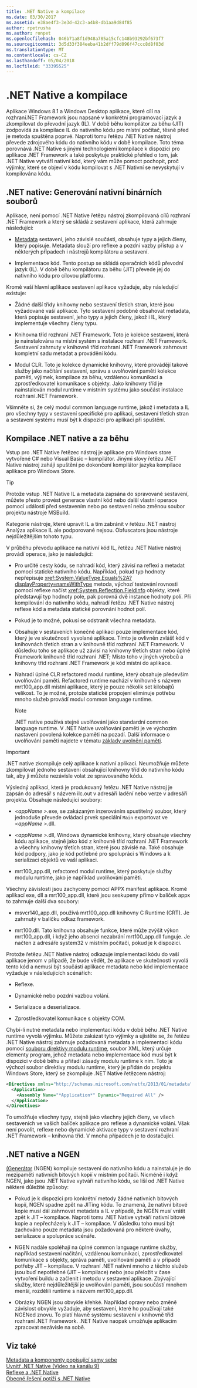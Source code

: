```yaml
---
title: .NET Native a kompilace
ms.date: 03/30/2017
ms.assetid: e38ae4f3-3e3d-42c3-a4b8-db1aa9d84f85
author: rpetrusha
ms.author: ronpet
ms.openlocfilehash: 046b71a8f1d948a785a15cfc148b93292bf673f7
ms.sourcegitcommit: 3d5d33f384eeba41b2dff79d096f47ccc8d8f03d
ms.translationtype: MT
ms.contentlocale: cs-CZ
ms.lasthandoff: 05/04/2018
ms.locfileid: "33395525"
---
```

# <a name="net-native-and-compilation"></a>.NET Native a kompilace
Aplikace Windows 8.1 a Windows Desktop aplikace, které cílí na rozhraní.NET Framework jsou napsané v konkrétní programovací jazyk a zkompilovat do převodní jazyk (IL). V době běhu kompilátor za běhu (JIT) zodpovídá za kompilace IL do nativního kódu pro místní počítač, těsně před je metoda spuštěna poprvé. Naproti tomu řetězu .NET Native nástroj převede zdrojového kódu do nativního kódu v době kompilace. Toto téma porovnává .NET Native s jinými technologiemi kompilace k dispozici pro aplikace .NET Framework a také poskytuje praktické přehled o tom, jak .NET Native vytváří nativní kód, který vám může pomoct pochopit, proč výjimky, které se objeví v kódu kompilovat s .NET Nativní se nevyskytují v kompilována kódu.  
  
## <a name="net-native-generating-native-binaries"></a>.NET native: Generování nativní binárních souborů  
 Aplikace, není pomocí .NET Native řetězu nástroj zkompilovaná cílů rozhraní .NET Framework a který se skládá z sestavení aplikace, která zahrnuje následující:  
  
-   [Metadata](../../../docs/standard/metadata-and-self-describing-components.md) sestavení, jeho závislé součásti, obsahuje typy a jejich členy, který popisuje. Metadata slouží pro reflexe a pozdní vazby přístup a v některých případech i nástrojů kompilátoru a sestavení.  
  
-   Implementace kód. Tento postup se skládá operačních kódů převodní jazyk (IL). V době běhu kompilátoru za běhu (JIT) převede jej do nativního kódu pro cílovou platformu.  
  
 Kromě vaší hlavní aplikace sestavení aplikace vyžaduje, aby následující existuje:  
  
-   Žádné další třídy knihovny nebo sestavení třetích stran, které jsou vyžadované vaší aplikace. Tyto sestavení podobně obsahovat metadata, která popisuje sestavení, jeho typy a jejich členy, jakož i IL, který implementuje všechny členy typu.  
  
-   Knihovna tříd rozhraní .NET Framework. Toto je kolekce sestavení, která je nainstalována na místní systém s instalace rozhraní .NET Framework. Sestavení zahrnuty v knihovně tříd rozhraní .NET Framework zahrnovat kompletní sadu metadat a provádění kódu.  
  
-   Modul CLR. Toto je kolekce dynamické knihovny, které provádějí takové služby jako načítání sestavení, správu a uvolňování paměti kolekce paměti, výjimek, kompilace za běhu, vzdálenou komunikaci a zprostředkovatel komunikace s objekty. Jako knihovny tříd je nainstalován modul runtime v místním systému jako součást instalace rozhraní .NET Framework.  
  
 Všimněte si, že celý modul common language runtime, jakož i metadata a IL pro všechny typy v sestavení specifické pro aplikaci, sestavení třetích stran a sestavení systému musí být k dispozici pro aplikaci při spuštění.  
  
## <a name="net-native-and-just-in-time-compilation"></a>Kompilace .NET native a za běhu  
 Vstup pro .NET Native řetězec nástroj je aplikace pro Windows store vytvořené C# nebo Visual Basic – kompilátor. Jinými slovy řetězu .NET Native nástroj zahájí spuštění po dokončení kompilátor jazyka kompilace aplikace pro Windows Store.  
  
> [!TIP]
>  Protože vstup .NET Native IL a metadata zapsána do spravované sestavení, můžete přesto provést generace vlastní kód nebo další vlastní operace pomocí události před sestavením nebo po sestavení nebo změnou soubor projektu nástroje MSBuild.  
>   
>  Kategorie nástroje, které upravit IL a tím zabránit v řetězu .NET nástroj Analýza aplikace IL ale podporované nejsou. Obfuscators jsou nástroje nejdůležitějším tohoto typu.  
  
 V průběhu převodu aplikace na nativní kód IL, řetězu .NET Native nástroj provádí operace, jako je následující:  
  
-   Pro určité cesty kódu, se nahradí kód, který závisí na reflexi a metadat pomocí statické nativního kódu. Například, pokud typ hodnoty nepřepisuje <xref:System.ValueType.Equals%2A?displayProperty=nameWithType> metoda, výchozí testování rovnosti pomocí reflexe načíst <xref:System.Reflection.FieldInfo> objekty, které představují typ hodnoty pole, pak porovná dvě instance hodnoty polí. Při kompilování do nativního kódu, nahradí řetězu .NET Native nástroj reflexe kód a metadata statické porovnání hodnot polí.  
  
-   Pokud je to možné, pokusí se odstranit všechna metadata.  
  
-   Obsahuje v sestaveních konečné aplikaci pouze implementace kód, který je ve skutečnosti vyvolané aplikace. Tímto je ovlivněn zvlášť kód v knihovnách třetích stran a v knihovně tříd rozhraní .NET Framework. V důsledku toho se aplikace už závisí na knihovny třetích stran nebo úplné Framework knihovně tříd rozhraní .NET; Místo toho v jiných výrobců a knihovny tříd rozhraní .NET Framework je kód místní do aplikace.  
  
-   Nahradí úplné CLR refactored modul runtime, který obsahuje především uvolňování paměti. Refactored runtime nachází v knihovně s názvem mrt100_app.dll místní aplikace, který je pouze několik set kilobajtů velikost. To je možné, protože statické propojení eliminuje potřebu mnoho služeb provádí modul common language runtime.  
  
    > [!NOTE]
    >  .NET native používá stejné uvolňování jako standardní common language runtime. V .NET Native uvolňování paměti je ve výchozím nastavení povolená kolekce paměti na pozadí. Další informace o uvolňování paměti najdete v tématu [základy uvolnění paměti](../../../docs/standard/garbage-collection/fundamentals.md).  
  
> [!IMPORTANT]
>  .NET native zkompiluje celý aplikace k nativní aplikaci. Neumožňuje můžete zkompilovat jednoho sestavení obsahující knihovny tříd do nativního kódu tak, aby ji můžete nezávisle volat ze spravovaného kódu.  
  
 Výsledný aplikaci, která je produkovaný řetězu .NET Native nástroj je zapsán do adresář s názvem ilc.out v adresáři ladění nebo verze v adresáři projektu. Obsahuje následující soubory:  
  
-   *\<appName >*.exe, se zakázaným inzerováním spustitelný soubor, který jednoduše převede ovládací prvek speciální `Main` exportovat ve  *\<appName >*.dll.  
  
-   *\<appName >*.dll, Windows dynamické knihovny, který obsahuje všechny kódu aplikace, stejně jako kód z knihovně tříd rozhraní .NET Framework a všechny knihovny třetích stran, které jsou závislé na.  Také obsahuje kód podpory, jako je kód potřebné pro spolupráci s Windows a k serializaci objektů ve vaší aplikaci.  
  
-   mrt100_app.dll, refactored modul runtime, který poskytuje služby modulu runtime, jako je například uvolňování paměti.  
  
 Všechny závislosti jsou zachyceny pomocí APPX manifest aplikace.  Kromě aplikací exe, dll a mrt100_app.dll, které jsou seskupeny přímo v balíček appx to zahrnuje další dva soubory:  
  
-   msvcr140_app.dll, používá mrt100_app.dll knihovny C Runtime (CRT). Je zahrnutý v balíčku odkaz framework.  
  
-   mrt100.dll. Tato knihovna obsahuje funkce, které může zvýšit výkon mrt100_app.dll, i když jeho absenci nezabrání mrt100_app.dll funguje. Je načten z adresáře system32 v místním počítači, pokud je k dispozici.  
  
 Protože řetězu .NET Native nástroj odkazuje implementaci kódu do vaší aplikace jenom v případě, že bude vědět, že aplikace ve skutečnosti vyvolá tento kód a nemusí být součástí aplikace metadata nebo kód implementace vyžaduje v následujících scénářích:  
  
-   Reflexe.  
  
-   Dynamické nebo pozdní vazbou volání.  
  
-   Serializace a deserializace.  
  
-   Zprostředkovatel komunikace s objekty COM.  
  
 Chybí-li nutné metadata nebo implementaci kódu v době běhu .NET Native runtime vyvolá výjimku. Můžete zakázat tyto výjimky a ujistěte se, že řetězu .NET Native nástroj zahrnuje požadovaná metadata a implementaci kódu pomocí [souboru direktivy modulu runtime](../../../docs/framework/net-native/runtime-directives-rd-xml-configuration-file-reference.md), soubor XML, který určuje elementy program, jehož metadata nebo implementace kód musí být k dispozici v době běhu a přiřadí zásady modulu runtime k nim. Toto je výchozí soubor direktivy modulu runtime, který je přidán do projektu Windows Store, který se zkompiluje .NET Native řetězcem nástroj:  
  
```xml  
<Directives xmlns="http://schemas.microsoft.com/netfx/2013/01/metadata">  
  <Application>  
    <Assembly Name="*Application*" Dynamic="Required All" />  
  </Application>  
</Directives>  
```  
  
 To umožňuje všechny typy, stejně jako všechny jejich členy, ve všech sestaveních ve vašich balíček aplikace pro reflexe a dynamické volání. Však není povolit, reflexe nebo dynamické aktivace typy v sestavení rozhraní .NET Framework – knihovna tříd. V mnoha případech je to dostačující.  
  
## <a name="net-native-and-ngen"></a>.NET native a NGEN  
 [(Generátor](../../../docs/framework/tools/ngen-exe-native-image-generator.md) (NGEN) kompiluje sestavení do nativního kódu a nainstaluje je do mezipaměti nativních bitových kopií v místním počítači. Nicméně i když NGEN, jako jsou .NET Native vytváří nativního kódu, se liší od .NET Native některé důležité způsoby:  
  
-   Pokud je k dispozici pro konkrétní metody žádné nativních bitových kopií, NGEN spadne zpět na JITing kódu. To znamená, že nativní bitové kopie musí dál zahrnovat metadata a IL v případě, že NGEN musí vrátit zpět k JIT – kompilace. Naproti tomu .NET Native vytváří nativní bitové kopie a nepřecházely k JIT – kompilace. V důsledku toho musí být zachováno pouze metadata jsou požadovaná pro některé úvahy, serializace a spolupráce scénáře.  
  
-   NGEN nadále spoléhají na úplné common language runtime služby, například sestavení načítání, vzdálenou komunikaci, zprostředkovatel komunikace s objekty, správa paměti, uvolňování paměti a v případě potřeby JIT – kompilace. V rozhraní .NET nativní mnoho z těchto služeb jsou buď nepotřebné (JIT – kompilace) nebo jsou přeložit v čase vytvoření buildu a začlenit i metodu v sestavení aplikace. Zbývající služby, které nejdůležitější je uvolňování paměti, jsou součástí mnohem menší, rozdělili runtime s názvem mrt100_app.dll.  
  
-   Obrázky NGEN jsou obvykle křehké. Například opravy nebo změně závislost obvykle vyžaduje, aby sestavení, které ho používají také NGENed znovu. To platí hlavně systému sestavení v knihovně tříd rozhraní .NET Framework. .NET Native naopak umožňuje aplikacím zpracovat nezávisle na sobě.  
  
## <a name="see-also"></a>Viz také  
 [Metadata a komponenty popisující samy sebe](../../../docs/standard/metadata-and-self-describing-components.md)  
 [Uvnitř .NET Native (Video na kanálu 9)](http://channel9.msdn.com/Shows/Going+Deep/Inside-NET-Native)  
 [Reflexe a .NET Native](../../../docs/framework/net-native/reflection-and-net-native.md)  
 [Obecné řešení potíží s .NET Native](../../../docs/framework/net-native/net-native-general-troubleshooting.md)
